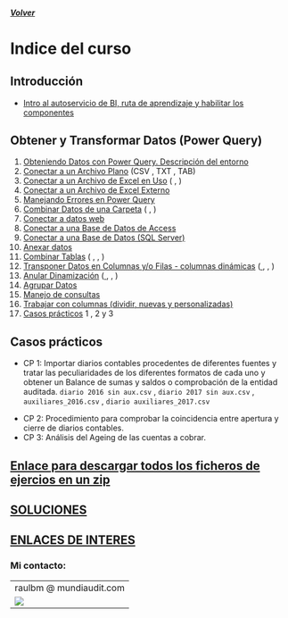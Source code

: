 ##### [Volver](/Curso-de-Herramientas-analiticas-para-auditoria-I/)
<script src="https://kit.fontawesome.com/065728df02.js" crossorigin="anonymous"></script>
# Indice del curso

## Introducción
  *	[Intro al autoservicio de BI, ruta de aprendizaje y habilitar los componentes](https://raulbm.github.io/Curso-de-Herramientas-analiticas-para-auditoria-I/pages/IntroAutoservicio.html) 
  
  
## Obtener y Transformar Datos (Power Query)
  1.  [Obteniendo Datos con Power Query. Descripción del entorno](/Curso-de-Herramientas-analiticas-para-auditoria-I/pages/1.EntornoPowerQuery.html)
  1.	[Conectar a un Archivo Plano](https://raulbm.github.io/Curso-de-Herramientas-analiticas-para-auditoria-I/pages/2.ConectarArchivoTexto.html)  (CSV <a href="/Curso-de-Herramientas-analiticas-para-auditoria-I/downloads/2.Producción_2015.CSV"><i class="far fa-file-code"></i> </a>, TXT <a href="/Curso-de-Herramientas-analiticas-para-auditoria-I/downloads/2.Producción_1999.txt"><i class="far fa-file-code"></i> </a>, TAB) 
  1.	[Conectar a un Archivo de Excel en Uso](https://raulbm.github.io/Curso-de-Herramientas-analiticas-para-auditoria-I/pages/3.DesdeUnaTabla.html)  ( <a href="/Curso-de-Herramientas-analiticas-para-auditoria-I/downloads/3.Ventas_Por_Pais_1.xlsx"><i class="fas fa-file-excel"></i> </a>,  <a href="/Curso-de-Herramientas-analiticas-para-auditoria-I/downloads/3.Ventas_Por_Pais_2.xlsx"><i class="fas fa-file-excel"></i> </a>)
  1.	[Conectar a un Archivo de Excel Externo](https://raulbm.github.io/Curso-de-Herramientas-analiticas-para-auditoria-I/pages/4.DesdeExcelExterno.html)  <a href="/Curso-de-Herramientas-analiticas-para-auditoria-I/downloads/4.Ventas_Pedidos.xlsx"><i class="fas fa-file-excel"></i> </a>
  1.	[Manejando Errores en Power Query](https://raulbm.github.io/Curso-de-Herramientas-analiticas-para-auditoria-I/pages/5.ManejandoErrores.html)
  1.	[Combinar Datos de una Carpeta](https://raulbm.github.io/Curso-de-Herramientas-analiticas-para-auditoria-I/pages/6.DesdeUnaCarpeta.html)   (<a href="/Curso-de-Herramientas-analiticas-para-auditoria-I/downloads/6.1.Inventarios.zip"><i class="far fa-file-archive"></i></a> , <a href="/Curso-de-Herramientas-analiticas-para-auditoria-I/downloads/6.2.Ventas.zip"><i class="far fa-file-archive"></i></a>)
  1.	[Conectar a datos web](https://raulbm.github.io/Curso-de-Herramientas-analiticas-para-auditoria-I/pages/7.DesdeWeb.html)
  1.	[Conectar a una Base de Datos de Access](https://raulbm.github.io/Curso-de-Herramientas-analiticas-para-auditoria-I/pages/8.DesdeAccess.html)  <a href="/Curso-de-Herramientas-analiticas-para-auditoria-I/downloads/8.Ventas_Detalle_Transaccion.accdb"><i class="fas fa-database"></i></a> 
  1.	[Conectar a una Base de Datos (SQL Server)](https://raulbm.github.io/Curso-de-Herramientas-analiticas-para-auditoria-I/pages/9.DesdeServidorSQL.html)  <a href="/Curso-de-Herramientas-analiticas-para-auditoria-I/downloads/9.Conexion_a_SQL_Databases.xlsx"><i class="fas fa-database"></i></a> 
  1.	[Anexar datos](https://raulbm.github.io/Curso-de-Herramientas-analiticas-para-auditoria-I/pages/10.AnexarDatos.html)  <a href="/Curso-de-Herramientas-analiticas-para-auditoria-I/downloads/10.Produccion_2010_2014.zip"><i class="far fa-file-archive"></i></a>
  1.	[Combinar Tablas](https://raulbm.github.io/Curso-de-Herramientas-analiticas-para-auditoria-I/pages/11.CombinarTablas.html)  ( <a href="/Curso-de-Herramientas-analiticas-para-auditoria-I/downloads/11.1.Combinacion_Uno_a_uno.xlsx"><i class="fas fa-file-excel"></i> </a>,  <a href="/Curso-de-Herramientas-analiticas-para-auditoria-I/downloads/11.2.Combinacion_uno_a_muchos.xlsx"><i class="fas fa-file-excel"></i> </a>,  <a href="/Curso-de-Herramientas-analiticas-para-auditoria-I/downloads/11.3.Combinacion_muchos_a_muchos.xlsx"><i class="fas fa-file-excel"></i> </a>)
  1.	[Transponer Datos en Columnas y/o Filas - columnas dinámicas](https://raulbm.github.io/Curso-de-Herramientas-analiticas-para-auditoria-I/pages/12.TrasponerDatos.html)  (<a href="/Curso-de-Herramientas-analiticas-para-auditoria-I/downloads/12.1.Producción_2015.CSV"><i class="far fa-file-code"></i> </a>, <a href="/Curso-de-Herramientas-analiticas-para-auditoria-I/downloads/12.2.Columna_Dinamica.xlsx"><i class="fas fa-file-excel"></i> </a>, <a href="/Curso-de-Herramientas-analiticas-para-auditoria-I/downloads/12.3.Columna_Dinamica_Ejercicio_Practico.xlsx"><i class="fas fa-file-excel"></i> </a>)
  1.	[Anular Dinamización](https://raulbm.github.io/Curso-de-Herramientas-analiticas-para-auditoria-I/pages/13.AnularDinamizacion.html)  (<a href="/Curso-de-Herramientas-analiticas-para-auditoria-I/downloads/13.1.Anulacion_Columnas_1.xlsx"><i class="fas fa-file-excel"></i> </a>, <a href="/Curso-de-Herramientas-analiticas-para-auditoria-I/downloads/13.2.Anulacion_de_Columnas_2.xlsx"><i class="fas fa-file-excel"></i> </a>, <a href="/Curso-de-Herramientas-analiticas-para-auditoria-I/downloads/13.3.Anulacion_de_Columnas_3.xlsx"><i class="fas fa-file-excel"></i> </a>)
  1.	[Agrupar Datos](https://raulbm.github.io/Curso-de-Herramientas-analiticas-para-auditoria-I/pages/14.AgruparDatos.html)   <a href="/Curso-de-Herramientas-analiticas-para-auditoria-I/downloads/14.Agrupacion_de_datos.xlsx"><i class="fas fa-file-excel"></i> </a>
  1. [Manejo de consultas](https://raulbm.github.io/Curso-de-Herramientas-analiticas-para-auditoria-I/pages/15.ManejoConsultas.html)  <a href="/Curso-de-Herramientas-analiticas-para-auditoria-I/downloads/15.Propiedades_de_la_consulta.xlsx"><i class="fas fa-file-excel"></i> </a>
   1. [Trabajar con columnas (dividir, nuevas y personalizadas)](https://raulbm.github.io/Curso-de-Herramientas-analiticas-para-auditoria-I/pages/16.TrabajarConColumnas.html) <a href="/Curso-de-Herramientas-analiticas-para-auditoria-I/downloads/15.Propiedades_de_la_consulta.xlsx"><i class="fas fa-file-excel"></i> </a>
   1. [Casos prácticos](https://raulbm.github.io/Curso-de-Herramientas-analiticas-para-auditoria-I/pages/CasosPracticos123.html)  1 <a href="/Curso-de-Herramientas-analiticas-para-auditoria-I/downloads/17.1.Caso_1.xlsx"><i class="fas fa-file-excel"></i> </a>, 2 <a href="/Curso-de-Herramientas-analiticas-para-auditoria-I/downloads/17.2.Caso_2.xlsx"><i class="fas fa-file-excel"></i> </a> y 3 <a href="/Curso-de-Herramientas-analiticas-para-auditoria-I/downloads/17.3.Caso_3.xlsx"><i class="fas fa-file-excel"></i> </a>
 
 
<!--## Modelado de Datos (Power Pivot)
  Ejemplos basados en diario contable para obtener como resultado un Balance de comprobación.
  1.	[Tablas Dinámicas Tradicionales vs Tablas Dinámicas Modernas](https://raulbm.github.io/Curso-de-Herramientas-analiticas-para-auditoria-I/pages/TablasDinamicas.html)
  1.	[Las herramientas y el Modelo de Datos](https://raulbm.github.io/Curso-de-Herramientas-analiticas-para-auditoria-I/pages/ModeloDeDatos.html)
  1.  <a target="_blank" href="https://support.office.com/es-es/article/crear-relaciones-en-la-vista-de-diagrama-de-power-pivot-12e00cb6-cb4d-469c-97ce-caa08349ad76">Relaciones entre Tablas</a>
  1.	[DAX, Columnas Calculadas y Medidas](https://raulbm.github.io/Curso-de-Herramientas-analiticas-para-auditoria-I/pages/DaxColumnasCalculadasMedidas.html)
-->
## Casos prácticos 
[//]: <> (https://raulbm.github.io/Curso-de-Herramientas-analiticas-para-auditoria-I/pages/CasosPracticos.html)
*	CP 1: Importar diarios contables procedentes de diferentes fuentes y tratar las peculiaridades de los diferentes formatos de cada uno y obtener un Balance de sumas y saldos o comprobación de la entidad auditada. `diario 2016 sin aux.csv` <a href="/Curso-de-Herramientas-analiticas-para-auditoria-I/downloads/diario_2016_sin_aux.csv"><i class="far fa-file-archive"></i> </a>, `diario 2017 sin aux.csv` <a href="/Curso-de-Herramientas-analiticas-para-auditoria-I/downloads/diario_2017_sin_aux.csv"><i class="far fa-file-archive"></i> </a>, `auxiliares_2016.csv` <a href="/Curso-de-Herramientas-analiticas-para-auditoria-I/downloads/auxiliares_2016.csv"><i class="far fa-file-archive"></i> </a>, `diario auxiliares_2017.csv` <a href="/Curso-de-Herramientas-analiticas-para-auditoria-I/downloads/auxiliares_2017.csv"><i class="far fa-file-archive"></i> </a>
<!--*	CP 2: Cuadre de Bases imponibles y cuotas entre el Libro diario y el Libro registro de IVA -->
*	CP 2: Procedimiento para comprobar la coincidencia entre apertura y cierre de diarios contables.
*	CP 3: Análisis del Ageing de las cuentas a cobrar. <a href="/Curso-de-Herramientas-analiticas-para-auditoria-I/downloads/CP_Demo_BICIS_ageing.xlsx"><i class="fas fa-file-excel"></i> </a>

<!-- Extra bonus: 
CP 5: Análisis de tipología de asientos del diario
-->

## [Enlace para descargar todos los ficheros de ejercios en un zip](https://raulbm.github.io/Curso-de-Herramientas-analiticas-para-auditoria-I/downloads/Ejercicios.zip)

## [SOLUCIONES](https://raulbm.github.io/Curso-de-Herramientas-analiticas-para-auditoria-I/pages/Soluciones.html)


## [ENLACES DE INTERES](https://raulbm.github.io/Curso-de-Herramientas-analiticas-para-auditoria-I/pages/EnlacesBlogsInteresantes.html)




### Mi contacto: 
<table border="0">
	<tbody>
		<tr>
			<td>raulbm @ mundiaudit.com</td>
		</tr>
		<tr>
			<td><a href="https://www.linkedin.com/in/raulbm/"><img src="/Curso-de-Herramientas-analiticas-para-auditoria-II/images/LinkedInConnectButton.jpg"></a></td>
		</tr>
	</tbody>
</table>
